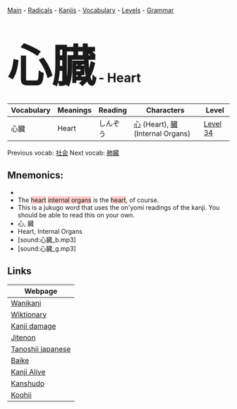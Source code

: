 <style> bigfont {font-size: 100px}</style>
[Main](../README.md) -
[Radicals](../radicals.md) -
[Kanjis](../kanjis.md) -
[Vocabulary](../vocabulary.md) -
[Levels](../levels.md) -
[Grammar](../grammar.md)
# <bigfont> 心臓</bigfont> - Heart 

| Vocabulary | Meanings | Reading | Characters | Level |
| --- | --- | --- | --- | --- |
| 心臓 | Heart | しんぞう |  [心](../kanjis/心.md) (Heart), [臓](../kanjis/臓.md) (Internal Organs) | [Level 34](../levels/wk_level34.md) |

Previous vocab: [社会](社会.md) Next vocab: [肺臓](肺臓.md) 

## Mnemonics:

* 
* The <span style="background-color:#ffcccb"> heart</span> <span style="background-color:#ffcccb"> internal organs</span> is the <span style="background-color:#ffcccb"> heart</span>, of course.
* This is a jukugo word that uses the on'yomi readings of the kanji. You should be able to read this on your own.
* 心, 臓
* Heart, Internal Organs
* [sound:心臓_b.mp3]
* [sound:心臓_g.mp3]


## Links 

| Webpage |
| --- |
| [Wanikani          ](https://www.wanikani.com/kanji/心臓) |
| [Wiktionary        ](https://en.wiktionary.org/wiki/心臓) |
| [Kanji damage      ](http://www.kanjidamage.com/kanji/search?utf8=✓&q=心臓) |
| [Jitenon           ](https://jitenon.com/kanji/心臓) |
| [Tanoshii japanese ](https://www.tanoshiijapanese.com/dictionary/kanji.cfm?k=心臓) |
| [Baike             ](https://baike.baidu.com/item/心臓) |
| [Kanji Alive       ](https://app.kanjialive.com/心臓) |
| [Kanshudo          ](https://www.kanshudo.com/searchmn?q=心臓) |
| [Koohii            ](https://kanji.koohii.com/study/kanji/心臓) |
